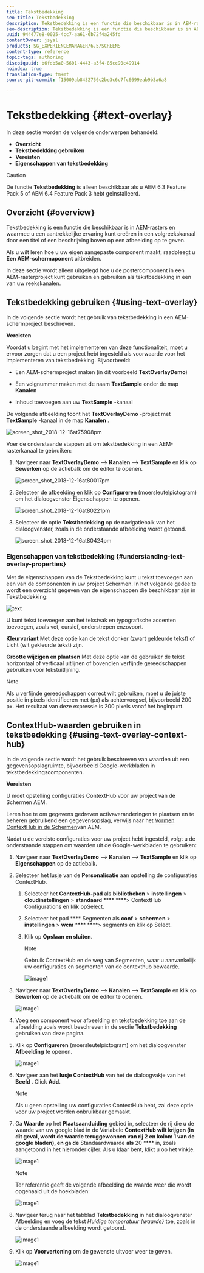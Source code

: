 ```yaml
---
title: Tekstbedekking
seo-title: Tekstbedekking
description: Tekstbedekking is een functie die beschikbaar is in AEM-rasters en waarmee u een aantrekkelijke ervaring kunt creëren in een volgreekskanaal door een titel of een beschrijving boven op een afbeelding op te geven. Volg deze pagina voor meer informatie.
seo-description: Tekstbedekking is een functie die beschikbaar is in AEM-rasters en waarmee u een aantrekkelijke ervaring kunt creëren in een volgreekskanaal door een titel of een beschrijving boven op een afbeelding op te geven. Volg deze pagina voor meer informatie.
uuid: 944477e8-0025-4cc7-aa61-6b72f4a245fd
contentOwner: jsyal
products: SG_EXPERIENCEMANAGER/6.5/SCREENS
content-type: reference
topic-tags: authoring
discoiquuid: b6fdb5a0-5601-4443-a3f4-85cc90c49914
noindex: true
translation-type: tm+mt
source-git-commit: f15009ab8432756c2be3c6c7fc6699eab9b3a6a8

---
```



# Tekstbedekking {#text-overlay}

In deze sectie worden de volgende onderwerpen behandeld:

* **Overzicht**
* **Tekstbedekking gebruiken**
* **Vereisten**
* **Eigenschappen van tekstbedekking**

>[!CAUTION]
>
>De functie **Tekstbedekking** is alleen beschikbaar als u AEM 6.3 Feature Pack 5 of AEM 6.4 Feature Pack 3 hebt geïnstalleerd.

## Overzicht {#overview}

Tekstbedekking is een functie die beschikbaar is in AEM-rasters en waarmee u een aantrekkelijke ervaring kunt creëren in een volgreekskanaal door een titel of een beschrijving boven op een afbeelding op te geven.

Als u wilt leren hoe u uw eigen aangepaste component maakt, raadpleegt u **Een AEM-schermaponent** uitbreiden.

In deze sectie wordt alleen uitgelegd hoe u de postercomponent in een AEM-rasterproject kunt gebruiken en gebruiken als tekstbedekking in een van uw reekskanalen.

## Tekstbedekking gebruiken {#using-text-overlay}

In de volgende sectie wordt het gebruik van tekstbedekking in een AEM-schermproject beschreven.

**Vereisten**

Voordat u begint met het implementeren van deze functionaliteit, moet u ervoor zorgen dat u een project hebt ingesteld als voorwaarde voor het implementeren van tekstbedekking. Bijvoorbeeld:

* Een AEM-schermproject maken (in dit voorbeeld **TextOverlayDemo**)

* Een volgnummer maken met de naam **TextSample** onder de map **Kanalen**

* Inhoud toevoegen aan uw **TextSample** -kanaal

De volgende afbeelding toont het **TextOverlayDemo** -project met **TextSample** -kanaal in de map **Kanalen** .

![screen_shot_2018-12-16at75908pm](assets/screen_shot_2018-12-16at75908pm.png)

Voer de onderstaande stappen uit om tekstbedekking in een AEM-rasterkanaal te gebruiken:

1. Navigeer naar **TextOverlayDemo** —> **Kanalen** —> **TextSample** en klik op **Bewerken** op de actiebalk om de editor te openen.

   ![screen_shot_2018-12-16at80017pm](assets/screen_shot_2018-12-16at80017pm.png)

1. Selecteer de afbeelding en klik op **Configureren** (moersleutelpictogram) om het dialoogvenster Eigenschappen te openen.

   ![screen_shot_2018-12-16at80221pm](assets/screen_shot_2018-12-16at80221pm.png)

1. Selecteer de optie **Tekstbedekking** op de navigatiebalk van het dialoogvenster, zoals in de onderstaande afbeelding wordt getoond.

   ![screen_shot_2018-12-16at80424pm](assets/screen_shot_2018-12-16at80424pm.png)

### Eigenschappen van tekstbedekking {#understanding-text-overlay-properties}

Met de eigenschappen van de Tekstbedekking kunt u tekst toevoegen aan een van de componenten in uw project Schermen. In het volgende gedeelte wordt een overzicht gegeven van de eigenschappen die beschikbaar zijn in Tekstbedekking:

![text](assets/text.gif)

U kunt tekst toevoegen aan het tekstvak en typografische accenten toevoegen, zoals vet, cursief, onderstrepen enzovoort.

**Kleurvariant** Met deze optie kan de tekst donker (zwart gekleurde tekst) of Licht (wit gekleurde tekst) zijn.

**Grootte wijzigen en plaatsen** Met deze optie kan de gebruiker de tekst horizontaal of verticaal uitlijnen of bovendien verfijnde gereedschappen gebruiken voor tekstuitlijning.

>[!NOTE]
>
>Als u verfijnde gereedschappen correct wilt gebruiken, moet u de juiste positie in pixels identificeren met (px) als achtervoegsel, bijvoorbeeld 200 px. Het resultaat van deze expressie is 200 pixels vanaf het beginpunt.

## ContextHub-waarden gebruiken in tekstbedekking {#using-text-overlay-context-hub}

In de volgende sectie wordt het gebruik beschreven van waarden uit een gegevensopslagruimte, bijvoorbeeld Google-werkbladen in tekstbedekkingscomponenten.

**Vereisten**

U moet opstelling configuraties ContextHub voor uw project van de Schermen AEM.

Leren hoe te om gegevens gedreven activaveranderingen te plaatsen en te beheren gebruikend een gegevensopslag, verwijs naar het [Vormen ContextHub in de Schermen](https://docs.adobe.com/content/help/en/experience-manager-screens/user-guide/developing/configuring-context-hub.html)van AEM.

Nadat u de vereiste configuraties voor uw project hebt ingesteld, volgt u de onderstaande stappen om waarden uit de Google-werkbladen te gebruiken:

1. Navigeer naar **TextOverlayDemo** —> **Kanalen** —> **TextSample** en klik op **Eigenschappen** op de actiebalk.

1. Selecteer het lusje van de **Personalisatie** aan opstelling de configuraties ContextHub.

   1. Selecteer het **ContextHub-pad** als **bibliotheken** > **instellingen** > **cloudinstellingen** > **standaard** **** ****> ContextHub Configurations en klik opSelect.

   1. Selecteer het pad **** Segmenten als **conf** > **schermen** > **instellingen** > **wcm** **** ****> segments en klik op Select.

   1. Klik op **Opslaan en sluiten**.

      >[!NOTE]
      >
      >Gebruik ContextHub en de weg van Segmenten, waar u aanvankelijk uw configuraties en segmenten van de contexthub bewaarde.

      ![image1](/help/user-guide/assets/text-overlay/text-overlay8.png)

1. Navigeer naar **TextOverlayDemo** —> **Kanalen** —> **TextSample** en klik op **Bewerken** op de actiebalk om de editor te openen.

   ![image1](/help/user-guide/assets/text-overlay/text-overlay1.png)

1. Voeg een component voor afbeelding en tekstbedekking toe aan de afbeelding zoals wordt beschreven in de sectie **Tekstbedekking** gebruiken van deze pagina.

1. Klik op **Configureren** (moersleutelpictogram) om het dialoogvenster **Afbeelding** te openen.

   ![image1](/help/user-guide/assets/text-overlay/text-overlay4.png)

1. Navigeer aan het **lusje ContextHub** van het de dialoogvakje van het **Beeld** . Click **Add**.

   >[!NOTE]
   >Als u geen opstelling uw configuraties ContextHub hebt, zal deze optie voor uw project worden onbruikbaar gemaakt.

1. Ga **Waarde** op het **Plaatsaanduiding** gebied in, selecteer de rij die u de waarde van uw google blad in de Variabele **ContextHub wilt krijgen (in dit geval, wordt de waarde teruggewonnen van rij 2 en kolom 1 van de google bladen), en ga de** Standaardwaarde **als** 20 **** in, zoals aangetoond in het hieronder cijfer. Als u klaar bent, klikt u op het vinkje.

   ![image1](/help/user-guide/assets/text-overlay/text-overlay5.png)

   >[!NOTE]
   >Ter referentie geeft de volgende afbeelding de waarde weer die wordt opgehaald uit de hoekbladen:

   ![image1](/help/user-guide/assets/text-overlay/text-overlay6.png)

1. Navigeer terug naar het tabblad **Tekstbedekking** in het dialoogvenster Afbeelding en voeg de tekst *Huidige temperatuur {waarde}* toe, zoals in de onderstaande afbeelding wordt getoond.

   ![image1](/help/user-guide/assets/text-overlay/text-overlay7.png)

1. Klik op **Voorvertoning** om de gewenste uitvoer weer te geven.

   ![image1](/help/user-guide/assets/text-overlay/text-overlay10.png)















